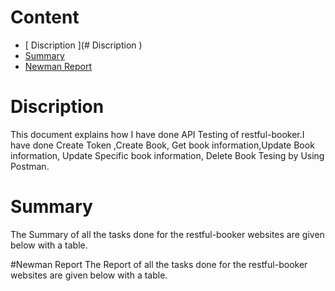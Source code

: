 # Content    
- [ Discription ](# Discription )
- [Summary](#summary) 
- [Newman Report](#summary) 
# Discription 
This document explains how I have done API Testing of restful-booker.I have done Create Token ,Create Book, Get book information,Update Book information, Update Specific book information, Delete Book Tesing by Using Postman.


# Summary 
The Summary of all the tasks done for the restful-booker websites are given below with a table.


#Newman Report
The Report of all the tasks done for the restful-booker websites are given below with a table.


